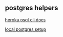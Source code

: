 ## postgres helpers

[heroku psql cli docs](https://devcenter.heroku.com/articles/heroku-postgresql#using-the-cli)

[local postgres setup](https://devcenter.heroku.com/articles/heroku-postgresql#local-setup)